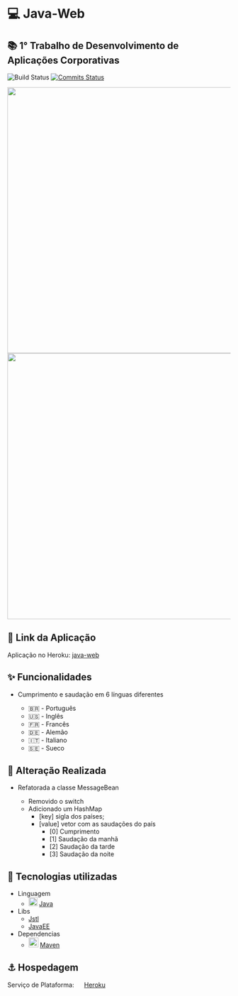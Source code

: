 
# :computer: Java-Web
##  :books: 1° Trabalho de Desenvolvimento de Aplicações Corporativas 

![Build Status](https://badgen.net/maven/v/maven-central/com.google.code.gson/gson)
[![Commits Status](https://badgen.net/github/commits/luizlaljr/java-web)](https://github.com/luizlaljr/java-web/commits/master)

<img src="https://user-images.githubusercontent.com/32250493/124232698-62d00580-dae8-11eb-9ab4-04750ef8786a.png" width="600">
<img src="https://user-images.githubusercontent.com/32250493/124232700-63689c00-dae8-11eb-9a77-8b7d777c4e19.png" width="600">

## :pushpin: Link da Aplicação

Aplicação no Heroku: [java-web]

## :sparkles: Funcionalidades

- Cumprimento e saudação em 6 línguas diferentes

  * 🇧🇷 - Português
  * :us: - Inglês
  * :fr: - Francês
  * 🇩🇪 - Alemão
  * :it: - Italiano
  * 🇸🇪 - Sueco

## :dart: Alteração Realizada

- Refatorada a classe MessageBean

   * Removido o switch
   * Adicionado um HashMap
     - [key] sigla dos países;
     - [value] vetor com as saudações do país
       * [0] Cumprimento
       * [1] Saudação da manhã
       * [2] Saudação da tarde
       * [3] Saudação da noite

## :rocket: Tecnologias utilizadas

- Linguagem
  - <img src="https://user-images.githubusercontent.com/32250493/124235652-e50df900-daeb-11eb-854a-d6553c8478cf.png" width="20"> [Java]
- Libs
  - [Jstl]
  - [JavaEE]
- Dependencias
  - <img src="https://user-images.githubusercontent.com/32250493/124235478-aa0bc580-daeb-11eb-9812-5ce22ad24f80.png" width="22"> [Maven]

## :anchor: Hospedagem

Serviço de Plataforma: <img src="https://user-images.githubusercontent.com/32250493/124235162-4c777900-daeb-11eb-8fbd-81682b86b33f.png" width="15"> [Heroku]
  
[java-web]: <https://polar-sierra-24907.herokuapp.com/>  
[JavaEE]: <https://www.oracle.com/br/java/technologies/java-ee-glance.html/>
[Jstl]: <https://docs.oracle.com/javaee/5/jstl/1.1/docs/tlddocs/c/tld-summary.html/>
[Maven]: <https://maven.apache.org/>
[Java]: <https://www.java.com/pt-BR/>
[Heroku]: <https://www.heroku.com/>

